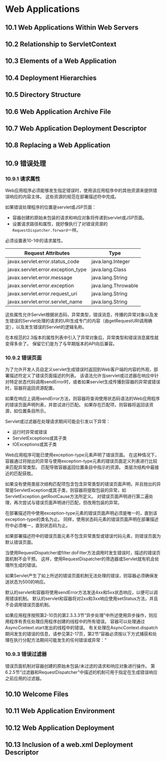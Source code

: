 # Web Applications

## 10.1 Web Applications Within Web Servers

## 10.2 Relationship to ServletContext

## 10.3 Elements of a Web Application

## 10.4 Deployment Hierarchies

## 10.5 Directory Structure

## 10.6 Web Application Archive File

## 10.7 Web Application Deployment Descriptor

## 10.8 Replacing a Web Application

## 10.9 错误处理

### 10.9.1 请求属性

Web应用程序必须能够发生指定错误时，使用该应用程序中的其他资源来提供错误响应的内容主体。 这些资源的规范在部署描述符中完成。

如果错误处理程序的位置是servlet或JSP页面：

- 容器创建的原始未包装的请求和响应对象将传递到servlet或JSP页面。
- 设置请求路径和属性，就好像执行了对错误资源的`RequestDispatcher.forward`一样。

必须设置表10-1中的请求属性。

| **Request Attributes**             | **Type**            |
| ---------------------------------- | ------------------- |
| javax.servlet.error.status_code    | java.lang.Integer   |
| javax.servlet.error.exception_type | java.lang.Class     |
| javax.servlet.error.message        | java.lang.String    |
| javax.servlet.error.exception      | java.lang.Throwable |
| javax.servlet.error.request_uri    | java.lang.String    |
| javax.servlet.error.servlet_name   | java.lang.String    |

这些属性允许Servlet根据状态码，异常类型，错误消息，传播的异常对象以及发生错误的Servlet处理的请求的URI生成专门的内容（由getRequestURI调用确定），以及发生错误的Servlet的逻辑名称。

在本规范的2.3版本的属性列表中引入了异常对象后，异常类型和错误消息属性就变得多余了。 保留它们是为了与早期版本的API向后兼容。

### 10.9.2 错误页面

为了允许开发人员自定义servlet生成错误时返回到Web客户端的内容的外观，部署描述符定义了错误页面描述的列表。 该语法允许当servlet或过滤器在响应中针对特定状态代码调用sendError时，或者如果servlet生成传播到容器的异常或错误时，容器将返回资源配置。

如果在响应上调用sendError方法，则容器将查询使用状态码语法的Web应用程序的错误页面声明列表，并尝试进行匹配。 如果存在匹配项，则容器将返回该资源，如位置条目所示。

Servlet或过滤器在处理请求期间可能会引发以下异常：

- 运行时异常或错误
- ServletExceptions或其子类
- IOExceptions或其子类

Web应用程序可能已使用exception-type元素声明了错误页面。 在这种情况下，容器通过将抛出的异常与使用exception-type元素的错误页面定义列表进行比较来匹配异常类型。 匹配导致容器返回位置条目中指示的资源。 类层次结构中最接近的匹配获胜。

如果没有使用类层次结构匹配项包含包含异常类型的错误页面声明，并且抛出的异常是ServletException或其子类，则容器将提取包装的异常，如ServletException.getRootCause方法所定义。 对错误页面声明进行第二遍处理，再次尝试与错误页面声明进行匹配，但改用包装的异常。

在部署描述符中使用exception-type元素的错误页面声明必须是唯一的，直到该exception-type的类名为止。 同样，使用状态码元素的错误页面声明在部署描述符中必须唯一，直到状态码为止。

如果部署描述符中的错误页面元素不包含异常类型或错误代码元素，则错误页面为默认错误页面。

当使用RequestDispatcher或filter.doFilter方法调用时发生错误时，描述的错误页面机制不会干预。 这样，使用RequestDispatcher的筛选器或Servlet就有机会处理所生成的错误。

如果Servlet产生了如上所述的错误页面机制无法处理的错误，则容器必须确保发送状态为500的响应。

默认的servlet和容器将使用sendError方法发送4xx和5xx状态响应，以便可以调用错误机制。 默认的servlet和容器将对2xx和3xx响应使用setStatus方法，并且不会调用错误页面机制。

如果应用程序按照第2-10页的第2.3.3.3节“异步处理”中所述使用异步操作，则应用程序有责任处理应用程序创建的线程中的所有错误。 容器可以处理通过AsyncContext.start发出的线程中的错误。 有关处理在AsyncContext.dispatch期间发生的错误的信息，请参见第2-17页，第2节“容器必须按以下方式捕获和处理在执行分配方法期间可能发生的任何错误或异常：”

### 10.9.3 错误过滤器

错误页面机制对容器创建的原始未包装/未过滤的请求和响应对象进行操作。 第6.2.5节“过滤器和RequestDispatcher”中描述的机制可用于指定在生成错误响应之前应用的过滤器。

## 10.10 Welcome Files

## 10.11 Web Application Environment

## 10.12 Web Application Deployment

## 10.13 Inclusion of a web.xml Deployment Descriptor